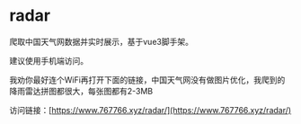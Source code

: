 # radar

爬取中国天气网数据并实时展示，基于vue3脚手架。

建议使用手机端访问。

我劝你最好连个WiFi再打开下面的链接，中国天气网没有做图片优化，我爬到的降雨雷达拼图都很大，每张图都有2-3MB

访问链接：[https://www.767766.xyz/radar/](https://www.767766.xyz/radar/)

